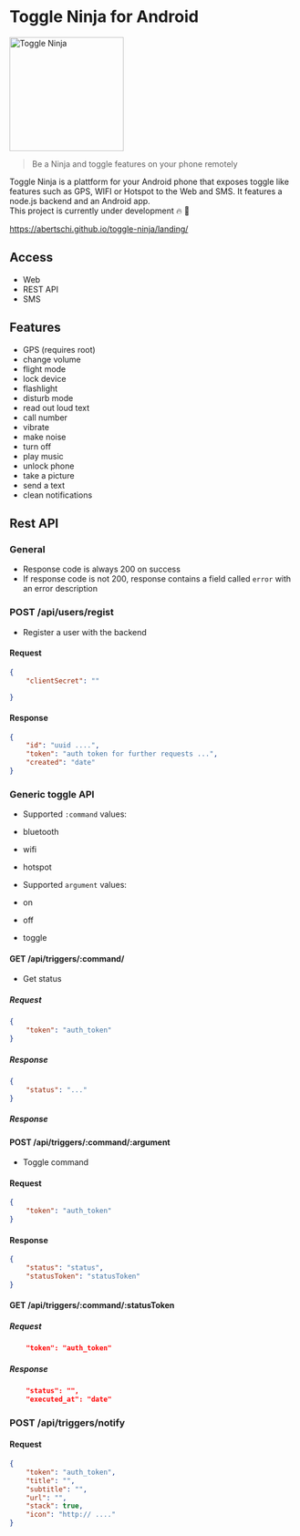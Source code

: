 # Toggle Ninja for Android

<img src="https://github.com/abertschi/android-remote-trigger/blob/master/landing/ninja.png" alt="Toggle Ninja" width="200px" align="">

>Be a Ninja and toggle features on your phone remotely

Toggle Ninja is a plattform for your Android phone that exposes toggle like features such as GPS, WIFI or Hotspot to the Web and SMS. It features a node.js backend and an Android app.  
This project is currently under development 🔥 🚀  

 https://abertschi.github.io/toggle-ninja/landing/

## Access
 - Web
 - REST API
 - SMS

## Features

- GPS (requires root)
- change volume
- flight mode
- lock device
- flashlight
- disturb mode
- read out loud text
- call number
- vibrate
- make noise
- turn off
- play music
- unlock phone
- take a picture
- send a text
- clean notifications


## Rest API

### General
- Response code is always 200 on success
- If response code is not 200, response contains a field called `error` with an error description

### POST /api/users/regist
- Register a user with the backend
#### Request
```json
{
    "clientSecret": ""

}
```
#### Response
```json
{
    "id": "uuid ....",
    "token": "auth token for further requests ...",
    "created": "date"
}
```

### Generic toggle API
- Supported `:command` values:
 - bluetooth
 - wifi
 - hotspot

- Supported `argument` values:
 - on
 - off
 - toggle

#### GET /api/triggers/:command/
- Get status

##### Request
```json
{
    "token": "auth_token"
}
```
##### Response
```json
{
    "status": "..."
}
```

##### Response

#### POST /api/triggers/:command/:argument
- Toggle command

#### Request
```json
{
    "token": "auth_token"
}
```
#### Response
```json
{
    "status": "status",
    "statusToken": "statusToken"
}
```

#### GET /api/triggers/:command/:statusToken
##### Request
```json
    "token": "auth_token"
```

##### Response
```json
    "status": "",
    "executed_at": "date"
```


### POST /api/triggers/notify
#### Request
```json
{
    "token": "auth_token",
    "title": "",
    "subtitle": "",
    "url": "",
    "stack": true,
    "icon": "http:// ...."
}
```
